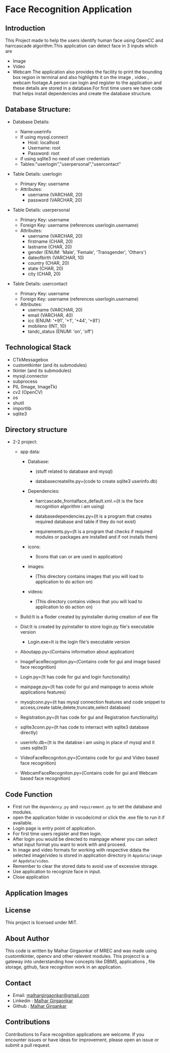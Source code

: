 # Face Recognition Application

## Introduction

This Project made to help the users identify human face using OpenCC and harrcascade algorithm.This application can detect face in 3 inputs which are
- Image
- Video
- Webcam
The application also provides the facility to print the bounding box region in terminal and also highlights it on the image , video , webcam footage.A person can login and register to the application and these details are stored in a database.For first time users we have code that helps install dependencies and create the database structure.

## Database Structure:
 
- Database Details:
	- Name:userinfo
	- If using mysql.connect
		- Host: localhost
		- Username: root
		- Password: root
	- if using sqlite3 no need of user credentials
	- Tables:"userlogin","userpersonal","usercontact"

- Table Details: userlogin
  - Primary Key: username
  - Attributes:
 	  - username (VARCHAR, 20)
	  - password (VARCHAR, 20)

- Table Details: userpersonal
  - Primary Key: username
  - Foreign Key: username (references userlogin.username)
  - Attributes:
	  - username (VARCHAR, 20)
	  - firstname (CHAR, 20)
	  - lastname (CHAR, 20)
	  - gender (ENUM: 'Male', 'Female', 'Transgender', 'Others')
	  - dateofbirth (VARCHAR, 10)
	  - country (CHAR, 20)
	  - state (CHAR, 20)
	  - city (CHAR, 20)

- Table Details: usercontact
  - Primary Key: username
  - Foreign Key: username (references userlogin.username)
  - Attributes:
	  - username (VARCHAR, 20)
	  - email (VARCHAR, 40)
	  - icc (ENUM: '+91', '+1', '+44', '+81')
	  - mobileno (INT, 10)
	  - tandc_status (ENUM: 'on', 'off')

## Technological Stack

- CTkMessagebox
- customtkinter (and its submodules)
- tkinter (and its submodules)
- mysql.connector
- subprocess
- PIL (Image, ImageTk)
- cv2 (OpenCV)
- os
- shutil
- importlib
- sqlite3

## Directory structure

- 2-2 project:
	- app data:
		- Database:
			- (stuff related to database and mysql)

			- databasecreatelite.py=(code to create sqlite3 userinfo.db)
		- Dependencies:
			- harrcascade_frontalface_default.xml.=(it is the face recognition algorithm i am using)

			- databasedependencies.py=(It is a program that creates required database and table if they do not exist)

			- requirements.py=(It is a program that checks if required modules or packages are installed and if not installs them)

		- icons:
			- (Icons that can or are used in application)

		- images:
			- (This directory contains images that you will load to application to do action on)

		- videos:
			- (This directory contains videos that you will load to application to do action on) 

	- Build:It is a floder created by pyinstaller during creation of exe file

	- Dist:It is created by pyinstaller to store login.py file's executable version
		- Login.exe=It is the login file's executable version

	- Aboutapp.py=(Contains information about application)

	- ImageFaceRecogniton.py=(Contains code for gui and image based face recognition)

	- Login.py=(It has code for gui and login functionality)

	- mainpage.py=(It has code for gui and mainpage to acess whole applications features)

	- mysqlconn.py=(it has mysql connection features and code snippet to access,create table,delete,truncate,select database)

	- Registration.py=(It has code for gui and Registration functionality)

	- sqlite3conn.py=(It has code to interract with sqlite3 database directly)

	- userinfo.db=(It is the databse i am using in place of mysql and it uses sqlite3)

	- VideoFaceRecogniton.py=(Contains code for gui and Video based face recognition)

	- WebcamFaceRecogniton.py=(Contains code for gui and Webcam based face recognition)

## Code Function
- First run the `dependency.py` and `requirement.py` to set the database and modules.
- open the application folder in vscode/cmd or click the .exe file to run it if available.
- Login page is entry point of application.
- For first time users register and then login.
- After login you would be directed to mainpage wherer you can select what input format you want to work with and proceed.
- In image and video formats for working with respective ddata the selected image/video is stored in application directory in `Appdata/image` or `Appdata/video`.
- Remember to clear the stored data to avoid use of excessive storage.
- Use application to recognize face in input.
- Close application

## Application Images


## License
This project is licensed under MIT.


## About Author
This code is written by Malhar Girgaonkar of MREC and was made using customtkinter, opencv and other relevent modules. This projecct is a gateway into understanding how concepts like DBMS, applications , file storage, github, face recognition work in an application.

## Contact 
- Email: [malhargirgaonkar@gmail.com](mailto:malhargirgaonkar@gmail.com)
- Linkedin : [Malhar Girgaonkar](https://www.linkedin.com/in/malhar-girgaonkar-b9223a28a?utm_source=share&utm_campaign=share_via&utm_content=profile&utm_medium=android_app)
- Github : [Malhar Girgankar](https://github.com/Malhar-Girgaonkar)

## Contributions
Contributions to Face recognition applications are welcome. If you encounter issues or have ideas for improvement, please open an issue or submit a pull request.
